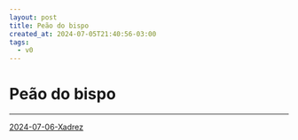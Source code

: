 ```yaml
---
layout: post
title: Peão do bispo
created_at: 2024-07-05T21:40:56-03:00
tags:
  - v0
---
```

# Peão do bispo
----

[2024-07-06-Xadrez](api/2024/07/06/2024-07-06-Xadrez.md)